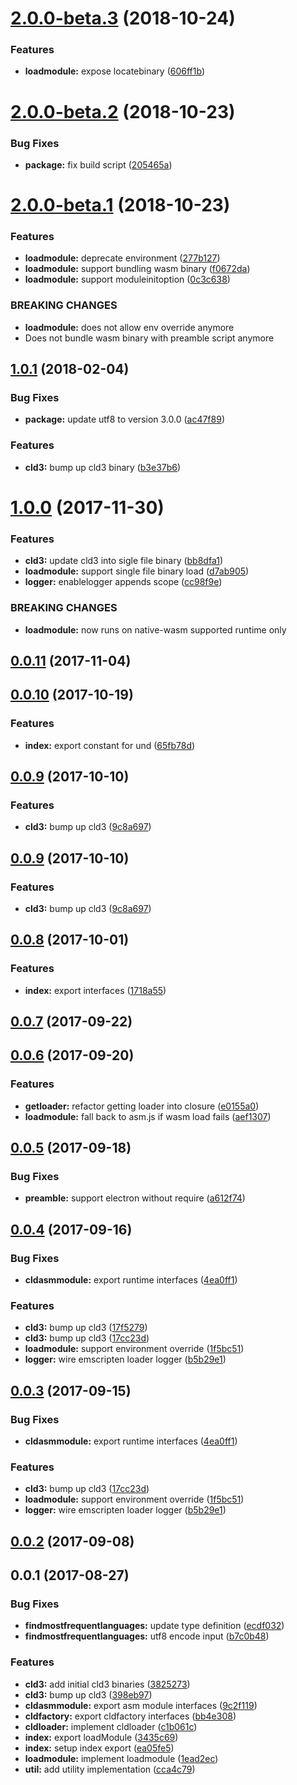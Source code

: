 <a name="2.0.0-beta.3"></a>
# [2.0.0-beta.3](https://github.com/kwonoj/cld3-asm/compare/v2.0.0-beta.2...v2.0.0-beta.3) (2018-10-24)


### Features

* **loadmodule:** expose locatebinary ([606ff1b](https://github.com/kwonoj/cld3-asm/commit/606ff1b))



<a name="2.0.0-beta.2"></a>
# [2.0.0-beta.2](https://github.com/kwonoj/cld3-asm/compare/v2.0.0-beta.1...v2.0.0-beta.2) (2018-10-23)


### Bug Fixes

* **package:** fix build script ([205465a](https://github.com/kwonoj/cld3-asm/commit/205465a))



<a name="2.0.0-beta.1"></a>
# [2.0.0-beta.1](https://github.com/kwonoj/cld3-asm/compare/v1.0.1...v2.0.0-beta.1) (2018-10-23)

### Features

* **loadmodule:** deprecate environment ([277b127](https://github.com/kwonoj/cld3-asm/commit/277b127))
* **loadmodule:** support bundling wasm binary ([f0672da](https://github.com/kwonoj/cld3-asm/commit/f0672da))
* **loadmodule:** support moduleinitoption ([0c3c638](https://github.com/kwonoj/cld3-asm/commit/0c3c638))


### BREAKING CHANGES

* **loadmodule:** does not allow env override anymore
* Does not bundle wasm binary with preamble script anymore


<a name="1.0.1"></a>
## [1.0.1](https://github.com/kwonoj/cld3-asm/compare/v1.0.0...v1.0.1) (2018-02-04)


### Bug Fixes

* **package:** update utf8 to version 3.0.0 ([ac47f89](https://github.com/kwonoj/cld3-asm/commit/ac47f89))


### Features

* **cld3:** bump up cld3 binary ([b3e37b6](https://github.com/kwonoj/cld3-asm/commit/b3e37b6))



<a name="1.0.0"></a>
# [1.0.0](https://github.com/kwonoj/cld3-asm/compare/v0.0.11...v1.0.0) (2017-11-30)


### Features

* **cld3:** update cld3 into sigle file binary ([bb8dfa1](https://github.com/kwonoj/cld3-asm/commit/bb8dfa1))
* **loadmodule:** support single file binary load ([d7ab905](https://github.com/kwonoj/cld3-asm/commit/d7ab905))
* **logger:** enablelogger appends scope ([cc98f9e](https://github.com/kwonoj/cld3-asm/commit/cc98f9e))


### BREAKING CHANGES

* **loadmodule:** now runs on native-wasm supported runtime only



<a name="0.0.11"></a>
## [0.0.11](https://github.com/kwonoj/cld3-asm/compare/v0.0.10...v0.0.11) (2017-11-04)



<a name="0.0.10"></a>
## [0.0.10](https://github.com/kwonoj/cld3-asm/compare/v0.0.9...v0.0.10) (2017-10-19)


### Features

* **index:** export constant for und ([65fb78d](https://github.com/kwonoj/cld3-asm/commit/65fb78d))



<a name="0.0.9"></a>
## [0.0.9](https://github.com/kwonoj/cld3-asm/compare/v0.0.8...v0.0.9) (2017-10-10)


### Features

* **cld3:** bump up cld3 ([9c8a697](https://github.com/kwonoj/cld3-asm/commit/9c8a697))



<a name="0.0.9"></a>
## [0.0.9](https://github.com/kwonoj/cld3-asm/compare/v0.0.8...v0.0.9) (2017-10-10)


### Features

* **cld3:** bump up cld3 ([9c8a697](https://github.com/kwonoj/cld3-asm/commit/9c8a697))



<a name="0.0.8"></a>
## [0.0.8](https://github.com/kwonoj/cld3-asm/compare/v0.0.7...v0.0.8) (2017-10-01)


### Features

* **index:** export interfaces ([1718a55](https://github.com/kwonoj/cld3-asm/commit/1718a55))



<a name="0.0.7"></a>
## [0.0.7](https://github.com/kwonoj/cld3-asm/compare/v0.0.6...v0.0.7) (2017-09-22)



<a name="0.0.6"></a>
## [0.0.6](https://github.com/kwonoj/cld3-asm/compare/v0.0.5...v0.0.6) (2017-09-20)


### Features

* **getloader:** refactor getting loader into closure ([e0155a0](https://github.com/kwonoj/cld3-asm/commit/e0155a0))
* **loadmodule:** fall back to asm.js if wasm load fails ([aef1307](https://github.com/kwonoj/cld3-asm/commit/aef1307))



<a name="0.0.5"></a>
## [0.0.5](https://github.com/kwonoj/cld3-asm/compare/v0.0.4...v0.0.5) (2017-09-18)


### Bug Fixes

* **preamble:** support electron without require ([a612f74](https://github.com/kwonoj/cld3-asm/commit/a612f74))



<a name="0.0.4"></a>
## [0.0.4](https://github.com/kwonoj/cld3-asm/compare/v0.0.2...v0.0.4) (2017-09-16)


### Bug Fixes

* **cldasmmodule:** export runtime interfaces ([4ea0ff1](https://github.com/kwonoj/cld3-asm/commit/4ea0ff1))


### Features

* **cld3:** bump up cld3 ([17f5279](https://github.com/kwonoj/cld3-asm/commit/17f5279))
* **cld3:** bump up cld3 ([17cc23d](https://github.com/kwonoj/cld3-asm/commit/17cc23d))
* **loadmodule:** support environment override ([1f5bc51](https://github.com/kwonoj/cld3-asm/commit/1f5bc51))
* **logger:** wire emscripten loader logger ([b5b29e1](https://github.com/kwonoj/cld3-asm/commit/b5b29e1))



<a name="0.0.3"></a>
## [0.0.3](https://github.com/kwonoj/cld3-asm/compare/v0.0.2...v0.0.3) (2017-09-15)


### Bug Fixes

* **cldasmmodule:** export runtime interfaces ([4ea0ff1](https://github.com/kwonoj/cld3-asm/commit/4ea0ff1))


### Features

* **cld3:** bump up cld3 ([17cc23d](https://github.com/kwonoj/cld3-asm/commit/17cc23d))
* **loadmodule:** support environment override ([1f5bc51](https://github.com/kwonoj/cld3-asm/commit/1f5bc51))
* **logger:** wire emscripten loader logger ([b5b29e1](https://github.com/kwonoj/cld3-asm/commit/b5b29e1))



<a name="0.0.2"></a>
## [0.0.2](https://github.com/kwonoj/cld3-asm/compare/v0.0.1...v0.0.2) (2017-09-08)



<a name="0.0.1"></a>
## 0.0.1 (2017-08-27)


### Bug Fixes

* **findmostfrequentlanguages:** update type definition ([ecdf032](https://github.com/kwonoj/cld3-asm/commit/ecdf032))
* **findmostfrequentlanguages:** utf8 encode input ([b7c0b48](https://github.com/kwonoj/cld3-asm/commit/b7c0b48))


### Features

* **cld3:** add initial cld3 binaries ([3825273](https://github.com/kwonoj/cld3-asm/commit/3825273))
* **cld3:** bump up cld3 ([398eb97](https://github.com/kwonoj/cld3-asm/commit/398eb97))
* **cldasmmodule:** export asm module interfaces ([9c2f119](https://github.com/kwonoj/cld3-asm/commit/9c2f119))
* **cldfactory:** export cldfactory interfaces ([bb4e308](https://github.com/kwonoj/cld3-asm/commit/bb4e308))
* **cldloader:** implement cldloader ([c1b061c](https://github.com/kwonoj/cld3-asm/commit/c1b061c))
* **index:** export loadModule ([3435c69](https://github.com/kwonoj/cld3-asm/commit/3435c69))
* **index:** setup index export ([ea05fe5](https://github.com/kwonoj/cld3-asm/commit/ea05fe5))
* **loadmodule:** implement loadmodule ([1ead2ec](https://github.com/kwonoj/cld3-asm/commit/1ead2ec))
* **util:** add utility implementation ([cca4c79](https://github.com/kwonoj/cld3-asm/commit/cca4c79))



